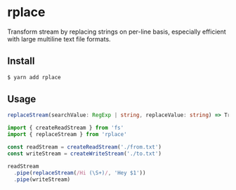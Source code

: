 # rplace

Transform stream by replacing strings on per-line basis, especially efficient with large multiline text file formats.

## Install

```sh
$ yarn add rplace
```

## Usage

```ts
replaceStream(searchValue: RegExp | string, replaceValue: string) => Transform
```

```ts
import { createReadStream } from 'fs'
import { replaceStream } from 'rplace'

const readStream = createReadStream('./from.txt')
const writeStream = createWriteStream('./to.txt')

readStream
  .pipe(replaceStream(/Hi (\S+)/, 'Hey $1'))
  .pipe(writeStream)
```

